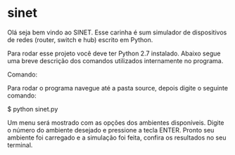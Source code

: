 sinet
=====

Olá seja bem vindo ao SINET. Esse carinha é sum simulador de dispositivos de redes (router, switch e hub) escrito em Python.

Para rodar esse projeto você deve ter Python 2.7 instalado. Abaixo segue uma breve descrição dos comandos utilizados internamente no programa.

Comando:

Para rodar o programa navegue até a pasta source, depois digite o seguinte comando:

$ python sinet.py

Um menu será mostrado com as opções dos ambientes disponíveis. Digite o número do ambiente desejado e pressione a tecla ENTER. Pronto seu ambiente foi carregado e a simulação foi feita, confira os resultados no seu terminal.